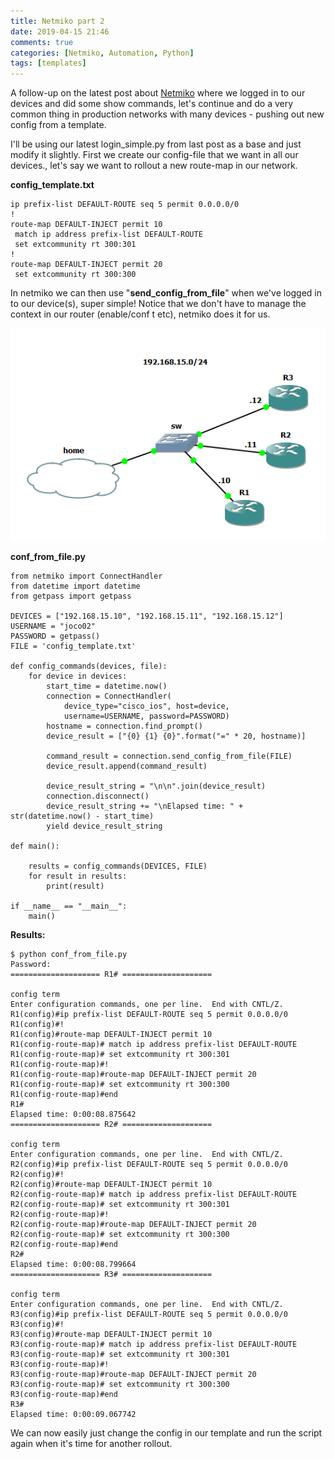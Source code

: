 ```yaml
---
title: Netmiko part 2
date: 2019-04-15 21:46
comments: true
categories: [Netmiko, Automation, Python]
tags: [templates]
---
```

A follow-up on the latest post about [Netmiko](https://github.com/ktbyers/netmiko) where we logged in to our devices and did some show commands, let's continue and do a very common thing in production networks with many devices - pushing out new config from a template.

I'll be using our latest login\_simple.py from last post as a base and just modify it slightly. First we create our config-file that we want in all our devices., let's say we want to rollout a new route-map in our network.

**config\_template.txt**

    ip prefix-list DEFAULT-ROUTE seq 5 permit 0.0.0.0/0
    !
    route-map DEFAULT-INJECT permit 10
     match ip address prefix-list DEFAULT-ROUTE
     set extcommunity rt 300:301
    !
    route-map DEFAULT-INJECT permit 20
     set extcommunity rt 300:300

In netmiko we can then use "**send\_config\_from\_file**" when we've logged in to our device(s), super simple! Notice that we don't have to manage the context in our router (enable/conf t etc), netmiko does it for us.

![](/assets/images/2019/04/netmiko.png)

**conf\_from\_file.py**

    from netmiko import ConnectHandler
    from datetime import datetime
    from getpass import getpass
    
    DEVICES = ["192.168.15.10", "192.168.15.11", "192.168.15.12"]
    USERNAME = "joco02"
    PASSWORD = getpass()
    FILE = 'config_template.txt'
    
    def config_commands(devices, file):
        for device in devices:
            start_time = datetime.now()
            connection = ConnectHandler(
                device_type="cisco_ios", host=device,
                username=USERNAME, password=PASSWORD)
            hostname = connection.find_prompt()
            device_result = ["{0} {1} {0}".format("=" * 20, hostname)]
    
            command_result = connection.send_config_from_file(FILE)
            device_result.append(command_result)
    
            device_result_string = "\n\n".join(device_result)
            connection.disconnect()
            device_result_string += "\nElapsed time: " + str(datetime.now() - start_time)
            yield device_result_string
    
    def main():
    
        results = config_commands(DEVICES, FILE)
        for result in results:
            print(result)
    
    if __name__ == "__main__":
        main()

**Results:**

    $ python conf_from_file.py
    Password:
    ==================== R1# ====================
    
    config term
    Enter configuration commands, one per line.  End with CNTL/Z.
    R1(config)#ip prefix-list DEFAULT-ROUTE seq 5 permit 0.0.0.0/0
    R1(config)#!
    R1(config)#route-map DEFAULT-INJECT permit 10
    R1(config-route-map)# match ip address prefix-list DEFAULT-ROUTE
    R1(config-route-map)# set extcommunity rt 300:301
    R1(config-route-map)#!
    R1(config-route-map)#route-map DEFAULT-INJECT permit 20
    R1(config-route-map)# set extcommunity rt 300:300
    R1(config-route-map)#end
    R1#
    Elapsed time: 0:00:08.875642
    ==================== R2# ====================
    
    config term
    Enter configuration commands, one per line.  End with CNTL/Z.
    R2(config)#ip prefix-list DEFAULT-ROUTE seq 5 permit 0.0.0.0/0
    R2(config)#!
    R2(config)#route-map DEFAULT-INJECT permit 10
    R2(config-route-map)# match ip address prefix-list DEFAULT-ROUTE
    R2(config-route-map)# set extcommunity rt 300:301
    R2(config-route-map)#!
    R2(config-route-map)#route-map DEFAULT-INJECT permit 20
    R2(config-route-map)# set extcommunity rt 300:300
    R2(config-route-map)#end
    R2#
    Elapsed time: 0:00:08.799664
    ==================== R3# ====================
    
    config term
    Enter configuration commands, one per line.  End with CNTL/Z.
    R3(config)#ip prefix-list DEFAULT-ROUTE seq 5 permit 0.0.0.0/0
    R3(config)#!
    R3(config)#route-map DEFAULT-INJECT permit 10
    R3(config-route-map)# match ip address prefix-list DEFAULT-ROUTE
    R3(config-route-map)# set extcommunity rt 300:301
    R3(config-route-map)#!
    R3(config-route-map)#route-map DEFAULT-INJECT permit 20
    R3(config-route-map)# set extcommunity rt 300:300
    R3(config-route-map)#end
    R3#
    Elapsed time: 0:00:09.067742
    

We can now easily just change the config in our template and run the script again when it's time for another rollout.